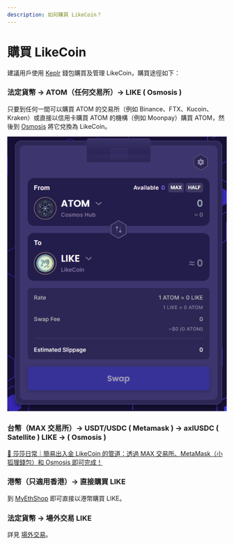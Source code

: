 ```yaml
---
description: 如何購買 LikeCoin？
---
```


# 購買 LikeCoin

建議用戶使用 [Keplr](../wallet/keplr.md) 錢包購買及管理 LikeCoin，購買途徑如下：

### 法定貨幣 -> ATOM（任何交易所）-> LIKE ( Osmosis )

只要到任何一間可以購買 ATOM 的交易所（例如 Binance、FTX、Kucoin、Kraken）或直接以信用卡購買 ATOM 的機構（例如 Moonpay）購買 ATOM，然後到 [Osmosis](../liquidity-mining/osmosis.md) 將它兌換為 LikeCoin。

![](<../../.gitbook/assets/ATOM to LIKE.png>)

### 台幣（MAX 交易所）-> USDT/USDC ( Metamask ) -> axlUSDC ( Satellite ) LIKE -> ( Osmosis )

[🤩 莎莎日常｜簡易出入金 LikeCoin 的管道：透過 MAX 交易所、MetaMask（小狐狸錢包）和 Osmosis 即可完成！](https://matters.news/@sachanshih/319641-%E8%8E%8E%E8%8E%8E%E6%97%A5%E5%B8%B8-%E7%B0%A1%E6%98%93%E5%87%BA%E5%85%A5%E9%87%91-like-coin-%E7%9A%84%E7%AE%A1%E9%81%93-%E9%80%8F%E9%81%8E-max-%E4%BA%A4%E6%98%93%E6%89%80-meta-mask-%E5%B0%8F%E7%8B%90%E7%8B%B8%E9%8C%A2%E5%8C%85-%E5%92%8C-osmosis-%E5%8D%B3%E5%8F%AF%E5%AE%8C%E6%88%90-bafyreicjrnyouavlwkzxmonwyldt5wkoa5ojnic7wyjar5hbq5bs5pz7ou)

### 港幣（只適用香港）-> 直接購買 LIKE

到 [MyEthShop](registering-and-trade-in-myethshop.md) 即可直接以港幣購買 LIKE。

### 法定貨幣 -> 場外交易 LIKE

詳見 [場外交易](otc.md)。

